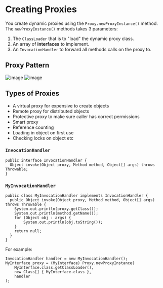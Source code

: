 # Creating Proxies
You create dynamic proxies using the `Proxy.newProxyInstance()` method. The `newProxyInstance()` methods takes 3 parameters:

1. The `ClassLoader` that is to "load" the dynamic proxy class.
2. An array of **interfaces** to implement.
3. An `InvocationHandler` to forward all methods calls on the proxy to.

## Proxy Pattern
![image](https://user-images.githubusercontent.com/5623994/52524680-bdddd500-2c6d-11e9-8ee7-3af61b3647d4.png)
![image](https://user-images.githubusercontent.com/5623994/52525351-5aa47080-2c76-11e9-8127-29519cac0d15.png)

## Types of Proxies
- A virtual proxy for expensive to create objects
- Remote proxy for distributed objects
- Protective proxy to make sure caller has correct permissions
- Smart proxy
- Reference counting
- Loading in object on first use
- Checking locks on object etc

### `InvocationHandler`
```
public interface InvocationHandler {
  Object invoke(Object proxy, Method method, Object[] args) throws Throwable;
}
```

### `MyInvocationHandler`
```
public class MyInvocationHandler implements InvocationHandler {
  public Object invoke(Object proxy, Method method, Object[] args) throws Throwable {
    System.out.println(proxy.getClass());
    System.out.println(method.getName());
    for (Object obj : args) {
        System.out.println(obj.toString());
    }
    return null;
  }
}
```

For example:
```
InvocationHandler handler = new MyInvocationHandler();
MyInterface proxy = (MyInterface) Proxy.newProxyInstance(
	MyInterface.class.getClassLoader(),
	new Class[] { MyInterface.class },
	handler
);
```
